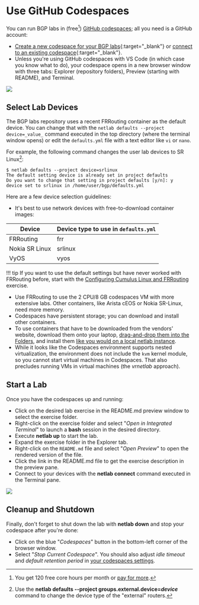 # Use GitHub Codespaces

You can run BGP labs in (free[^UTAP]) [GitHub codespaces](https://docs.github.com/en/codespaces/overview); all you need is a GitHub account:

* [Create a new codespace for your BGP labs](https://github.com/codespaces/new/bgplab/bgplab){:target="_blank"} or [connect to an existing codespace](https://github.com/codespaces){:target="_blank"}.
* Unless you're using GitHub codespaces with VS Code (in which case you know what to do), your codespace opens in a new browser window with three tabs: Explorer (repository folders), Preview (starting with README), and Terminal.

[^UTAP]: You get 120 free core hours per month or [pay for more](https://docs.github.com/en/billing/managing-billing-for-github-codespaces/about-billing-for-github-codespaces).

[![](img/codespaces-start.png)](img/codespaces-start.png)

## Select Lab Devices

The BGP labs repository uses a recent FRRouting container as the default device. You can change that with the `netlab defaults --project device=_value_` command executed in the top directory (where the terminal window opens) or edit the `defaults.yml` file with a text editor like `vi` or `nano`.

For example, the following command changes the user lab devices to SR Linux[^CER]:

```shell
$ netlab defaults --project device=srlinux
The default setting device is already set in project defaults
Do you want to change that setting in project defaults [y/n]: y
device set to srlinux in /home/user/bgp/defaults.yml
```

[^CER]: Use the **netlab defaults --project groups.external.device=_device_** command to change the device type of the "external" routers.

Here are a few device selection guidelines:

* It's best to use network devices with free-to-download container images:

| Device | Device type to use in `defaults.yml` |
|--------|--------------------------------------|
| FRRouting | frr |
| Nokia SR Linux | srlinux |
| VyOS | vyos |

!!! tip
    If you want to use the default settings but have never worked with FRRouting before, start with the [Configuring Cumulus Linux and FRRouting](basic/0-frrouting.md) exercise.

* Use FRRouting to use the 2 CPU/8 GB codespaces VM with more extensive labs. Other containers, like Arista cEOS or Nokia SR-Linux, need more memory.
* Codespaces have persistent storage; you can download and install other containers.
* To use containers that have to be downloaded from the vendors' website, download them onto your laptop, [drag-and-drop them into the Folders](https://blog.ipspace.net/2024/07/arista-eos-codespaces/), and install them [like you would on a local netlab instance](https://netlab.tools/labs/clab/#container-images).
* While it looks like the Codespaces environment supports nested virtualization, the environment does not include the `kvm` kernel module, so you cannot start virtual machines in Codespaces. That also precludes running VMs in virtual machines (the *vrnetlab* approach).

## Start a Lab

Once you have the codespaces up and running:

* Click on the desired lab exercise in the README.md preview window to select the exercise folder.
* Right-click on the exercise folder and select "*Open in Integrated Terminal*" to launch a **bash** session in the desired directory.
* Execute **netlab up** to start the lab.
* Expand the exercise folder in the Explorer tab.
* Right-click on the `README.md` file and select "_Open Preview_" to open the rendered version of the file.
* Click the link in the README.md file to get the exercise description in the preview pane.
* Connect to your devices with the **netlab connect** command executed in the Terminal pane.

[![](img/codespaces-lab.png)](img/codespaces-lab.png)

## Cleanup and Shutdown

Finally, don't forget to shut down the lab with **netlab down** and stop your codespace after you're done:

* Click on the blue "*Codespaces*" button in the bottom-left corner of the browser window.
* Select "*Stop Current Codespace*". You should also adjust *idle timeout* and *default retention period* in [your codespaces settings](https://github.com/settings/codespaces).